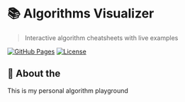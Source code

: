# 📚 Algorithms Visualizer

> Interactive algorithm cheatsheets with live examples

[![GitHub Pages](https://img.shields.io/badge/🌐-Live%20Demo-blue?style=flat-square)](https://webdotg.github.io/algorithms/)
[![License](https://img.shields.io/badge/license-MIT-green?style=flat-square)](LICENSE)

## 🧠 About the 

This is my personal algorithm playground